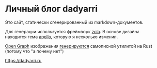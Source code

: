 # Личный блог dadyarri

Это сайт, статически сгенерированный из markdown-документов.

Для генерации используется фреймворк [zola](https://getzola.org). В основе дизайна находится тема [apollo](https://not-matthias.github.io/apollo/), которую я несколько изменил.

[Open Graph](https://ogp.me/) изображения [генерируются](https://dadyarri.ru/posts/ogimages-rust) самописной утилитой на Rust (потому что "а почему нет")

https://dadyarri.ru

